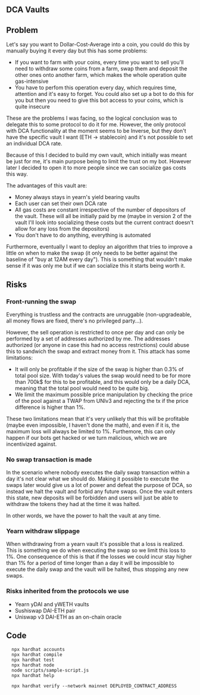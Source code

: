 ## DCA Vaults

## Problem
Let's say you want to Dollar-Cost-Average into a coin, you could do this by manually buying it every day but this has some problems:
- If you want to farm with your coins, every time you want to sell you'll need to withdraw some coins from a farm, swap them and deposit the other ones onto another farm, which makes the whole operation quite gas-intensive
- You have to perfom this operation every day, which requires time, attention and it's easy to forget. You could also set up a bot to do this for you but then you need to give this bot access to your coins, which is quite insecure

These are the problems I was facing, so the logical conclusion was to delegate this to some protocol to do it for me. However, the only protocol with DCA functionality at the moment seems to be Inverse, but they don't have the specific vault I want (ETH -> stablecoin) and it's not possible to set an individual DCA rate.

Because of this I decided to build my own vault, which initially was meant be just for me, it's main purpose being to limit the trust on my bot. However later I decided to open it to more people since we can socialize gas costs this way.

The advantages of this vault are:
- Money always stays in yearn's yield bearing vaults
- Each user can set their own DCA rate
- All gas costs are constant irrespective of the number of depositors of the vault. These will all be initially paid by me (maybe in version 2 of the vault I'll look into socializing these costs but the current contract doesn't allow for any loss from the depositors)
- You don't have to do anything, everything is automated

Furthermore, eventually I want to deploy an algorithm that tries to improve a little on when to make the swap (it only needs to be better against the baseline of "buy at 12AM every day"). This is something that wouldn't make sense if it was only me but if we can socialize this it starts being worth it.

## Risks
### Front-running the swap
Everything is trustless and the contracts are unruggable (non-upgradeable, all money flows are fixed, there's no privileged party...).

However, the sell operation is restricted to once per day and can only be performed by a set of addresses authorized by me. The addresses authorized (or anyone in case this had no access restrictions) could abuse this to sandwich the swap and extract money from it. This attack has some limitations:
- It will only be profitable if the size of the swap is higher than 0.3% of total pool size. With today's values the swap would need to be for more than 700k$ for this to be profitable, and this would only be a daily DCA, meaning that the total pool would need to be quite big.
- We limit the maximum possible price manipulation by checking the price of the pool against a TWAP from UNIv3 and rejecting the tx if the price difference is higher than 1%.

These two limitations mean that it's very unlikely that this will be profitable (maybe even impossible, I haven't done the math), and even if it is, the maximum loss will always be limited to 1%. Furthemore, this can only happen if our bots get hacked or we turn malicious, which we are incentivized against.

### No swap transaction is made
In the scenario where nobody executes the daily swap transaction within a day it's not clear what we should do. Making it possible to execute the swaps later would give us a lot of power and defeat the purpose of DCA, so instead we halt the vault and forbid any future swaps. Once the vault enters this state, new deposits will be forbidden and users will just be able to withdraw the tokens they had at the time it was halted.

In other words, we have the power to halt the vault at any time.

### Yearn withdraw slippage
When withdrawing from a yearn vault it's possible that a loss is realized. This is something we do when executing the swap so we limit this loss to 1%. One consequence of this is that if the losses we could incur stay higher than 1% for a period of time longer than a day it will be impossible to execute the daily swap and the vault will be halted, thus stopping any new swaps.

### Risks inherited from the protocols we use
- Yearn yDAI and yWETH vaults
- Sushiswap DAI-ETH pair
- Uniswap v3 DAI-ETH as an on-chain oracle

## Code
```
  npx hardhat accounts
  npx hardhat compile
  npx hardhat test
  npx hardhat node
  node scripts/sample-script.js
  npx hardhat help
  
  npx hardhat verify --network mainnet DEPLOYED_CONTRACT_ADDRESS
```